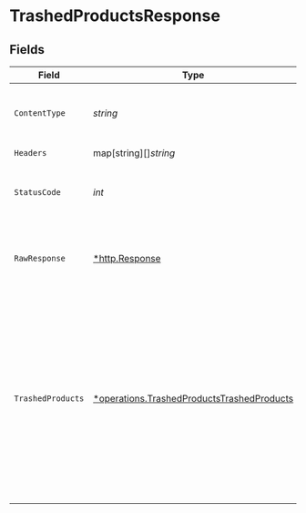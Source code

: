# TrashedProductsResponse


## Fields

| Field                                                                                                                                                                                                                                                                                                                                     | Type                                                                                                                                                                                                                                                                                                                                      | Required                                                                                                                                                                                                                                                                                                                                  | Description                                                                                                                                                                                                                                                                                                                               | Example                                                                                                                                                                                                                                                                                                                                   |
| ----------------------------------------------------------------------------------------------------------------------------------------------------------------------------------------------------------------------------------------------------------------------------------------------------------------------------------------- | ----------------------------------------------------------------------------------------------------------------------------------------------------------------------------------------------------------------------------------------------------------------------------------------------------------------------------------------- | ----------------------------------------------------------------------------------------------------------------------------------------------------------------------------------------------------------------------------------------------------------------------------------------------------------------------------------------- | ----------------------------------------------------------------------------------------------------------------------------------------------------------------------------------------------------------------------------------------------------------------------------------------------------------------------------------------- | ----------------------------------------------------------------------------------------------------------------------------------------------------------------------------------------------------------------------------------------------------------------------------------------------------------------------------------------- |
| `ContentType`                                                                                                                                                                                                                                                                                                                             | *string*                                                                                                                                                                                                                                                                                                                                  | :heavy_check_mark:                                                                                                                                                                                                                                                                                                                        | HTTP response content type for this operation                                                                                                                                                                                                                                                                                             |                                                                                                                                                                                                                                                                                                                                           |
| `Headers`                                                                                                                                                                                                                                                                                                                                 | map[string][]*string*                                                                                                                                                                                                                                                                                                                     | :heavy_check_mark:                                                                                                                                                                                                                                                                                                                        | N/A                                                                                                                                                                                                                                                                                                                                       |                                                                                                                                                                                                                                                                                                                                           |
| `StatusCode`                                                                                                                                                                                                                                                                                                                              | *int*                                                                                                                                                                                                                                                                                                                                     | :heavy_check_mark:                                                                                                                                                                                                                                                                                                                        | HTTP response status code for this operation                                                                                                                                                                                                                                                                                              |                                                                                                                                                                                                                                                                                                                                           |
| `RawResponse`                                                                                                                                                                                                                                                                                                                             | [*http.Response](https://pkg.go.dev/net/http#Response)                                                                                                                                                                                                                                                                                    | :heavy_check_mark:                                                                                                                                                                                                                                                                                                                        | Raw HTTP response; suitable for custom response parsing                                                                                                                                                                                                                                                                                   |                                                                                                                                                                                                                                                                                                                                           |
| `TrashedProducts`                                                                                                                                                                                                                                                                                                                         | [*operations.TrashedProductsTrashedProducts](../../../pkg/models/operations/trashedproductstrashedproducts.md)                                                                                                                                                                                                                            | :heavy_minus_sign:                                                                                                                                                                                                                                                                                                                        | OK                                                                                                                                                                                                                                                                                                                                        | {<br/>"status": "success",<br/>"message": "Data fateched Successfully",<br/>"data": [<br/>{<br/>"id": 10,<br/>"user_id": 1,<br/>"name": "New Product",<br/>"description": "THis is testing",<br/>"feature_image": "http://127.0.0.1:8000/assets/empty.jpg",<br/>"bullet_points": "friend",<br/>"target_audience": "males",<br/>"tags": "null",<br/>"deleted_at": "2023-09-30T08:18:41Z"<br/>}<br/>]<br/>} |